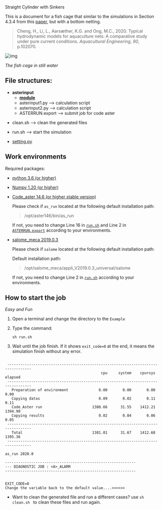 Straight Cylinder with Sinkers

This is a document for a fish cage that similar to the simulations in Section 4.3.4 from this [paper](https://doi.org/10.1016/j.aquaeng.2020.102070), but with a bottom netting. 

> Cheng, H., Li, L., Aarsæther, K.G. and Ong, M.C., 2020. Typical hydrodynamic models for aquaculture nets: A comparative study under pure current conditions. *Aquacultural Engineering*, *90*, p.102070.



![img](https://ars.els-cdn.com/content/image/1-s2.0-S014486091930216X-gr20_lrg.jpg)

*The fish cage in still water*



## File structures:

- **asterinput**
  - [**module**](/Documents/module.md)
  - asterinput1.py  --> calculation script
  - asterinput2.py --> calculation script
  - ASTERRUN.export  -->  submit job for code aster

* clean.sh --> clean the generated files

* run.sh --> start the simulation

* [setting.py](Documents/setting.md)



## Work environments

Required packages:

* [python 3.6 (or higher)](https://www.python.org/)

* [Numpy 1.20 (or higher)](https://numpy.org/)

* [Code_aster 14.6 (or higher stable version)](https://www.code-aster.org/spip.php?article272)

  Please check if `as_run` located at the following default installation path:

  > /opt/aster146/bin/as_run

  If not, you need to change Line 16  in [`run.sh`](Example/run.sh) and  Line 2 in [`ASTERRUN.export`](Example/asterinput/ASTERRUN.export) according to your environments.

* [salome_meca 2019.0.3](https://www.code-aster.org/spip.php?article303)

  Please check if `salome` located at the following default installation path:

  Default installation path:

  > /opt/salome_meca/appli_V2019.0.3_universal/salome
  
  If not, you need to change Line 2  in  [`run.sh`](Example/run.sh) according to your environments.
## How to start the job

*Easy and Fun*

1. Open a terminal and change the directory to the `Example`

2. Type the command:

   ``` shell
   sh run.sh
   ```

3. Wait until the job finish. If it shows `exit_code=0` at the end, it means the simulation finish without any error.

```
 
 ---------------------------------------------------------------------------------
                                            cpu     system    cpu+sys    elapsed
 ---------------------------------------------------------------------------------
   Preparation of environment              0.00       0.00       0.00       0.00
   Copying datas                           0.09       0.02       0.11       0.11
   Code_Aster run                       1380.66      31.55    1412.21    1394.90
   Copying results                         0.02       0.04       0.06       0.05
 ---------------------------------------------------------------------------------
   Total                                1381.01      31.67    1412.68    1395.36
 ---------------------------------------------------------------------------------

as_run 2020.0

------------------------------------------------------------
--- DIAGNOSTIC JOB : <A>_ALARM
------------------------------------------------------------


EXIT_CODE=0
Change the variable back to the default value....>>>>>>

```



* Want to clean the generated file and run a different cases? use `sh clean.sh ` to clean these files and run again. 

  



